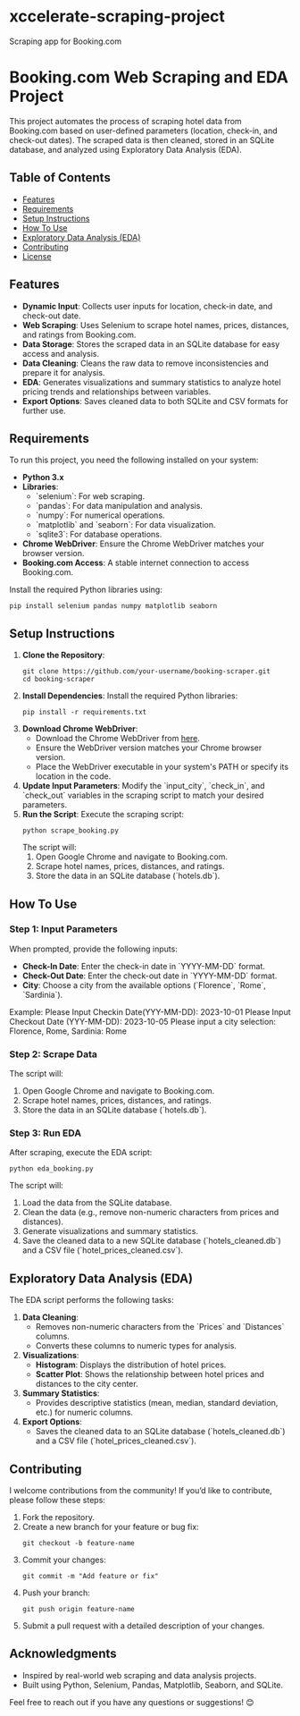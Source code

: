 # xccelerate-scraping-project

Scraping app for Booking.com

<!DOCTYPE html>
<html lang="en">
<body>

<h1>Booking.com Web Scraping and EDA Project</h1>

<p>
This project automates the process of scraping hotel data from Booking.com based on user-defined parameters (location, check-in, and check-out dates). The scraped data is then cleaned, stored in an SQLite database, and analyzed using Exploratory Data Analysis (EDA).
</p>

<h2>Table of Contents</h2>
<ul>
    <li><a href="#features">Features</a></li>
    <li><a href="#requirements">Requirements</a></li>
    <li><a href="#setup-instructions">Setup Instructions</a></li>
    <li><a href="#how-to-use">How To Use</a></li>
    <li><a href="#exploratory-data-analysis-eda">Exploratory Data Analysis (EDA)</a></li>
    <li><a href="#contributing">Contributing</a></li>
    <li><a href="#license">License</a></li>
</ul>

<h2 id="features">Features</h2>
<ul>
    <li><strong>Dynamic Input</strong>: Collects user inputs for location, check-in date, and check-out date.</li>
    <li><strong>Web Scraping</strong>: Uses Selenium to scrape hotel names, prices, distances, and ratings from Booking.com.</li>
    <li><strong>Data Storage</strong>: Stores the scraped data in an SQLite database for easy access and analysis.</li>
    <li><strong>Data Cleaning</strong>: Cleans the raw data to remove inconsistencies and prepare it for analysis.</li>
    <li><strong>EDA</strong>: Generates visualizations and summary statistics to analyze hotel pricing trends and relationships between variables.</li>
    <li><strong>Export Options</strong>: Saves cleaned data to both SQLite and CSV formats for further use.</li>
</ul>

<h2 id="requirements">Requirements</h2>
To run this project, you need the following installed on your system:
<ul>
    <li><strong>Python 3.x</strong></li>
    <li><strong>Libraries</strong>:
        <ul>
            <li>`selenium`: For web scraping.</li>
            <li>`pandas`: For data manipulation and analysis.</li>
            <li>`numpy`: For numerical operations.</li>
            <li>`matplotlib` and `seaborn`: For data visualization.</li>
            <li>`sqlite3`: For database operations.</li>
        </ul>
    </li>
    <li><strong>Chrome WebDriver</strong>: Ensure the Chrome WebDriver matches your browser version.</li>
    <li><strong>Booking.com Access</strong>: A stable internet connection to access Booking.com.</li>
</ul>
Install the required Python libraries using:
<pre><code>pip install selenium pandas numpy matplotlib seaborn</code></pre>

<h2 id="setup-instructions">Setup Instructions</h2>
<ol>
    <li><strong>Clone the Repository</strong>:
        <pre><code>git clone https://github.com/your-username/booking-scraper.git 
cd booking-scraper</code></pre>
    </li>
    <li><strong>Install Dependencies</strong>:
        Install the required Python libraries:
        <pre><code>pip install -r requirements.txt</code></pre>
    </li>
    <li><strong>Download Chrome WebDriver</strong>:
        <ul>
            <li>Download the Chrome WebDriver from <a href="https://sites.google.com/chromium.org/driver/ ">here</a>.</li>
            <li>Ensure the WebDriver version matches your Chrome browser version.</li>
            <li>Place the WebDriver executable in your system's PATH or specify its location in the code.</li>
        </ul>
    </li>
    <li><strong>Update Input Parameters</strong>:
        Modify the `input_city`, `check_in`, and `check_out` variables in the scraping script to match your desired parameters.
    </li>
    <li><strong>Run the Script</strong>:
        Execute the scraping script:
        <pre><code>python scrape_booking.py</code></pre>
        The script will:
        <ol>
            <li>Open Google Chrome and navigate to Booking.com.</li>
            <li>Scrape hotel names, prices, distances, and ratings.</li>
            <li>Store the data in an SQLite database (`hotels.db`).</li>
        </ol>
    </li>
</ol>

<h2 id="how-to-use">How To Use</h2>

### Step 1: Input Parameters

When prompted, provide the following inputs:

<ul>
    <li><strong>Check-In Date</strong>: Enter the check-in date in `YYYY-MM-DD` format.</li>
    <li><strong>Check-Out Date</strong>: Enter the check-out date in `YYYY-MM-DD` format.</li>
    <li><strong>City</strong>: Choose a city from the available options (`Florence`, `Rome`, `Sardinia`).</li>
</ul>
Example:
Please Input Checkin Date(YYY-MM-DD): 2023-10-01
Please Input Checkout Date (YYY-MM-DD): 2023-10-05
Please input a city selection: Florence, Rome, Sardinia: Rome

### Step 2: Scrape Data

The script will:

<ol>
    <li>Open Google Chrome and navigate to Booking.com.</li>
    <li>Scrape hotel names, prices, distances, and ratings.</li>
    <li>Store the data in an SQLite database (`hotels.db`).</li>
</ol>

### Step 3: Run EDA

After scraping, execute the EDA script:

<pre><code>python eda_booking.py</code></pre>

The script will:

<ol>
    <li>Load the data from the SQLite database.</li>
    <li>Clean the data (e.g., remove non-numeric characters from prices and distances).</li>
    <li>Generate visualizations and summary statistics.</li>
    <li>Save the cleaned data to a new SQLite database (`hotels_cleaned.db`) and a CSV file (`hotel_prices_cleaned.csv`).</li>
</ol>

<h2 id="exploratory-data-analysis-eda">Exploratory Data Analysis (EDA)</h2>
The EDA script performs the following tasks:
<ol>
    <li><strong>Data Cleaning</strong>:
        <ul>
            <li>Removes non-numeric characters from the `Prices` and `Distances` columns.</li>
            <li>Converts these columns to numeric types for analysis.</li>
        </ul>
    </li>
    <li><strong>Visualizations</strong>:
        <ul>
            <li><strong>Histogram</strong>: Displays the distribution of hotel prices.</li>
            <li><strong>Scatter Plot</strong>: Shows the relationship between hotel prices and distances to the city center.</li>
        </ul>
    </li>
    <li><strong>Summary Statistics</strong>:
        <ul>
            <li>Provides descriptive statistics (mean, median, standard deviation, etc.) for numeric columns.</li>
        </ul>
    </li>
    <li><strong>Export Options</strong>:
        <ul>
            <li>Saves the cleaned data to an SQLite database (`hotels_cleaned.db`) and a CSV file (`hotel_prices_cleaned.csv`).</li>
        </ul>
    </li>
</ol>

<h2 id="contributing">Contributing</h2>
I welcome contributions from the community! If you’d like to contribute, please follow these steps:
<ol>
    <li>Fork the repository.</li>
    <li>Create a new branch for your feature or bug fix:
        <pre><code>git checkout -b feature-name</code></pre>
    </li>
    <li>Commit your changes:
        <pre><code>git commit -m "Add feature or fix"</code></pre>
    </li>
    <li>Push your branch:
        <pre><code>git push origin feature-name</code></pre>
    </li>
    <li>Submit a pull request with a detailed description of your changes.</li>
</ol>

<h2>Acknowledgments</h2>
<ul>
    <li>Inspired by real-world web scraping and data analysis projects.</li>
    <li>Built using Python, Selenium, Pandas, Matplotlib, Seaborn, and SQLite.</li>
</ul>

<p>
Feel free to reach out if you have any questions or suggestions! 😊
</p>

</body>
</html>
